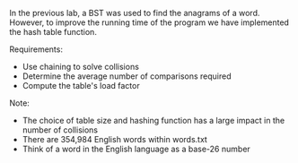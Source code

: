 In the previous lab, a BST was used to find the anagrams of a word. However, to improve the running time of the program we have implemented the hash table function.

Requirements:
  - Use chaining to solve collisions
  - Determine the average number of comparisons required
  - Compute the table's load factor
  
Note:
  - The choice of table size and hashing function has a large impact in the number of collisions
  - There are 354,984 English words within words.txt
  - Think of a word in the English language as a base-26 number
